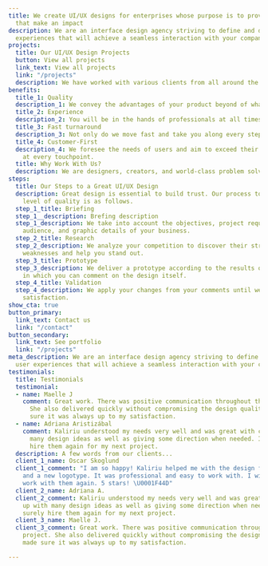 ```yaml
---
title: We create UI/UX designs for enterprises whose purpose is to provide products
  that make an impact
description: We are an interface design agency striving to define and develop user
  experiences that will achieve a seamless interaction with your company.
projects:
  title: Our UI/UX Design Projects
  button: View all projects
  link_text: View all projects
  link: "/projects"
  description: We have worked with various clients from all around the world.
benefits:
  title_1: Quality
  description_1: We convey the advantages of your product beyond of what is obvious.
  title_2: Experience
  description_2: You will be in the hands of professionals at all times.
  title_3: Fast turnaround
  description_3: Not only do we move fast and take you along every step of the way.
  title_4: Customer-First
  description_4: We foresee the needs of users and aim to exceed their expectations
    at every touchpoint.
  title: Why Work With Us?
  description: We are designers, creators, and world-class problem solvers.
steps:
  title: Our Steps to a Great UI/UX Design
  description: Great design is essential to build trust. Our process to achieve that
    level of quality is as follows.
  step_1_title: Briefing
  step_1__description: Brefing description
  step_1_description: We take into account the objectives, project requirements, target
    audience, and graphic details of your business.
  step_2_title: Research
  step_2_description: We analyze your competition to discover their strengths and
    weaknesses and help you stand out.
  step_3_title: Prototype
  step_3_description: We deliver a prototype according to the results of our research
    in which you can comment on the design itself.
  step_4_title: Validation
  step_4_description: We apply your changes from your comments until we get your total
    satisfaction.
show_cta: true
button_primary:
  link_text: Contact us
  link: "/contact"
button_secondary:
  link_text: See portfolio
  link: "/projects"
meta_description: We are an interface design agency striving to define and develop
  user experiences that will achieve a seamless interaction with your company.
testimonials:
  title: Testimonials
  testimonial:
  - name: Maelle J
    comment: Great work. There was positive communication throughout the entire project.
      She also delivered quickly without compromising the design quality, and made
      sure it was always up to my satisfaction.
  - name: Adriana Aristizábal
    comment: Kaliriu understood my needs very well and was great with coming up with
      many design ideas as well as giving some direction when needed. I will surely
      hire them again for my next project.
  description: A few words from our clients...
  client_1_name: Oscar Skoglund
  client_1_comment: "I am so happy! Kaliriu helped me with the design for my website
    and a new logotype. It was professional and easy to work with. I will definitely
    work with them again. 5 stars! \U0001F44D"
  client_2_name: Adriana A.
  client_2_comment: Kaliriu understood my needs very well and was great with coming
    up with many design ideas as well as giving some direction when needed. I will
    surely hire them again for my next project.
  client_3_name: Maelle J.
  client_3_comment: Great work. There was positive communication throughout the entire
    project. She also delivered quickly without compromising the design quality, and
    made sure it was always up to my satisfaction.

---
```

